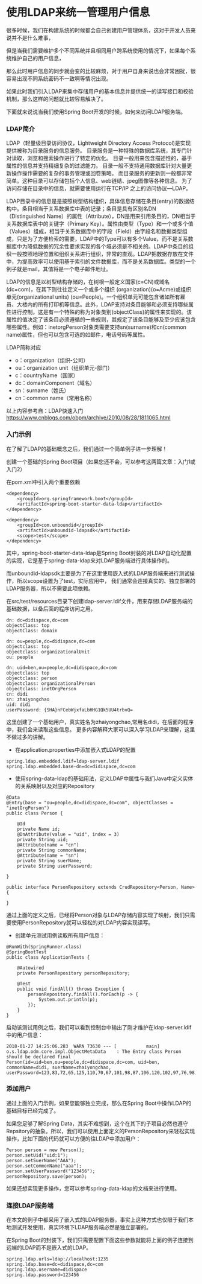 # 使用LDAP来统一管理用户信息


很多时候，我们在构建系统的时候都会自己创建用户管理体系，这对于开发人员来说并不是什么难事，

但是当我们需要维护多个不同系统并且相同用户跨系统使用的情况下，如果每个系统维护自己的用户信息，

那么此时用户信息的同步就会变的比较麻烦，对于用户自身来说也会非常困扰，很容易出现不同系统密码不一致啊等情况出现。

如果此时我们引入LDAP来集中存储用户的基本信息并提供统一的读写接口和校验机制，那么这样的问题就比较容易解决了。

下面就来说说当我们使用Spring Boot开发的时候，如何来访问LDAP服务端。

### LDAP简介

LDAP（轻量级目录访问协议，Lightweight Directory Access Protocol)是实现提供被称为目录服务的信息服务。
目录服务是一种特殊的数据库系统，其专门针对读取，浏览和搜索操作进行了特定的优化。
目录一般用来包含描述性的，基于属性的信息并支持精细复杂的过滤能力。
目录一般不支持通用数据库针对大量更新操作操作需要的复杂的事务管理或回卷策略。
而目录服务的更新则一般都非常简单。这种目录可以存储包括个人信息、web链结、jpeg图像等各种信息。
为了访问存储在目录中的信息，就需要使用运行在TCP/IP 之上的访问协议—LDAP。

LDAP目录中的信息是是按照树型结构组织，具体信息存储在条目(entry)的数据结构中。条目相当于关系数据库中表的记录；条目是具有区别名DN （Distinguished Name）的属性（Attribute），DN是用来引用条目的，DN相当于关系数据库表中的关键字（Primary Key）。属性由类型（Type）和一个或多个值（Values）组成，相当于关系数据库中的字段（Field）由字段名和数据类型组成，只是为了方便检索的需要，LDAP中的Type可以有多个Value，而不是关系数据库中为降低数据的冗余性要求实现的各个域必须是不相关的。LDAP中条目的组织一般按照地理位置和组织关系进行组织，非常的直观。LDAP把数据存放在文件中，为提高效率可以使用基于索引的文件数据库，而不是关系数据库。类型的一个例子就是mail，其值将是一个电子邮件地址。

LDAP的信息是以树型结构存储的，在树根一般定义国家(c=CN)或域名(dc=com)，在其下则往往定义一个或多个组织 (organization)(o=Acme)或组织单元(organizational units) (ou=People)。一个组织单元可能包含诸如所有雇员、大楼内的所有打印机等信息。此外，LDAP支持对条目能够和必须支持哪些属性进行控制，这是有一个特殊的称为对象类别(objectClass)的属性来实现的。该属性的值决定了该条目必须遵循的一些规则，其规定了该条目能够及至少应该包含哪些属性。例如：inetorgPerson对象类需要支持sn(surname)和cn(common name)属性，但也可以包含可选的如邮件，电话号码等属性。

LDAP简称对应

- o：organization（组织-公司）
- ou：organization unit（组织单元-部门）
- c：countryName（国家）
- dc：domainComponent（域名）
- sn：surname（姓氏）
- cn：common name（常用名称）

以上内容参考自：LDAP快速入门
https://www.cnblogs.com/obpm/archive/2010/08/28/1811065.html

### 入门示例

在了解了LDAP的基础概念之后，我们通过一个简单例子进一步理解！

创建一个基础的Spring Boot项目（如果您还不会，可以参考这两篇文章：入门1或入门2）

在pom.xml中引入两个重要依赖

```
<dependency>
    <groupId>org.springframework.boot</groupId>
    <artifactId>spring-boot-starter-data-ldap</artifactId>
</dependency>

<dependency>
    <groupId>com.unboundid</groupId>
    <artifactId>unboundid-ldapsdk</artifactId>
    <scope>test</scope>
</dependency>
```
其中，spring-boot-starter-data-ldap是Spring Boot封装的对LDAP自动化配置的实现，它是基于spring-data-ldap来对LDAP服务端进行具体操作的。

而unboundid-ldapsdk主要是为了在这里使用嵌入式的LDAP服务端来进行测试操作，所以scope设置为了test，实际应用中，
我们通常会连接真实的、独立部署的LDAP服务器，所以不需要此项依赖。

在src/test/resources目录下创建ldap-server.ldif文件，用来存储LDAP服务端的基础数据，以备后面的程序访问之用。
```
dn: dc=didispace,dc=com
objectClass: top
objectClass: domain

dn: ou=people,dc=didispace,dc=com
objectclass: top
objectclass: organizationalUnit
ou: people

dn: uid=ben,ou=people,dc=didispace,dc=com
objectclass: top
objectclass: person
objectclass: organizationalPerson
objectclass: inetOrgPerson
cn: didi
sn: zhaiyongchao
uid: didi
userPassword: {SHA}nFCebWjxfaLbHHG1Qk5UU4trbvQ=
```

这里创建了一个基础用户，真实姓名为zhaiyongchao,常用名didi，在后面的程序中，我们会来读取这些信息。
更多内容解释大家可以深入学习LDAP来理解，这里不做过多的讲解。

- 在application.properties中添加嵌入式LDAP的配置

```
spring.ldap.embedded.ldif=ldap-server.ldif
spring.ldap.embedded.base-dn=dc=didispace,dc=com
```

- 使用spring-data-ldap的基础用法，定义LDAP中属性与我们Java中定义实体的关系映射以及对应的Repository
```
@Data
@Entry(base = "ou=people,dc=didispace,dc=com", objectClasses = "inetOrgPerson")
public class Person {

    @Id
    private Name id;
    @DnAttribute(value = "uid", index = 3)
    private String uid;
    @Attribute(name = "cn")
    private String commonName;
    @Attribute(name = "sn")
    private String suerName;
    private String userPassword;

}

public interface PersonRepository extends CrudRepository<Person, Name> {

}
```

通过上面的定义之后，已经将Person对象与LDAP存储内容实现了映射，我们只需要使用PersonRepository就可以轻松的对LDAP内容实现读写。

- 创建单元测试用例读取所有用户信息：

```
@RunWith(SpringRunner.class)
@SpringBootTest
public class ApplicationTests {

	@Autowired
	private PersonRepository personRepository;

	@Test
	public void findAll() throws Exception {
		personRepository.findAll().forEach(p -> {
			System.out.println(p);
		});
	}
}
```
启动该测试用例之后，我们可以看到控制台中输出了刚才维护在ldap-server.ldif中的用户信息：

```
2018-01-27 14:25:06.283  WARN 73630 --- [           main] o.s.ldap.odm.core.impl.ObjectMetaData    : The Entry class Person should be declared final
Person(id=uid=ben,ou=people,dc=didispace,dc=com, uid=ben, commonName=didi, suerName=zhaiyongchao, userPassword=123,83,72,65,125,110,70,67,101,98,87,106,120,102,97,76,98,72,72,71,49,81,107,53,85,85,52,116,114,98,118,81,61)
```
### 添加用户

通过上面的入门示例，如果您能够独立完成，那么在Spring Boot中操作LDAP的基础目标已经完成了。

如果您足够了解Spring Data，其实不难想到，这个在其下的子项目必然也遵守Repsitory的抽象。所以，我们可以使用上面定义的PersonRepository来轻松实现操作，比如下面的代码就可以方便的往LDAP中添加用户：

```
Person person = new Person();
person.setUid("uid:1");
person.setSuerName("AAA");
person.setCommonName("aaa");
person.setUserPassword("123456");
personRepository.save(person);
```
如果还想实现更多操作，您可以参考spring-data-ldap的文档来进行使用。

### 连接LDAP服务端

在本文的例子中都采用了嵌入式的LDAP服务器，事实上这种方式也仅限于我们本地测试开发使用，真实环境下LDAP服务端必然是独立部署的。

在Spring Boot的封装下，我们只需要配置下面这些参数就能将上面的例子连接到远端的LDAP而不是嵌入式的LDAP。

```
spring.ldap.urls=ldap://localhost:1235
spring.ldap.base=dc=didispace,dc=com
spring.ldap.username=didispace
spring.ldap.password=123456
```